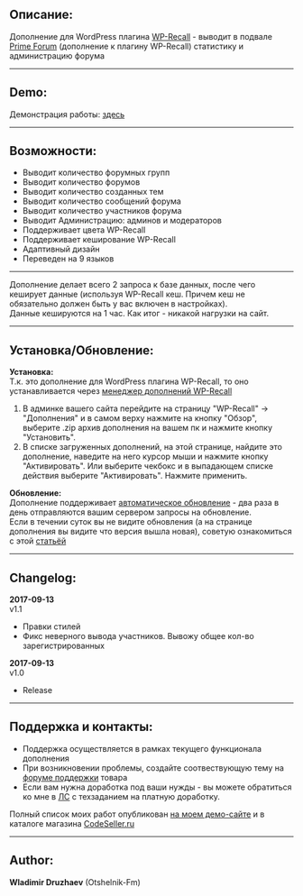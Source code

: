## Описание:  

Дополнение для WordPress плагина [WP-Recall](https://wordpress.org/plugins/wp-recall/) - выводит в подвале [Prime Forum](https://codeseller.ru/products/primeforum/) (дополнение к плагину WP-Recall) статистику и администрацию форума  

------------------------------

## Demo:  

Демонстрация работы: [здесь](http://across-ocean.otshelnik-fm.ru/forum/)  

------------------------------

## Возможности:  

- Выводит количество форумных групп  
- Выводит количество форумов  
- Выводит количество созданных тем  
- Выводит количество сообщений форума  
- Выводит количество участников форума  
- Выводит Администрацию: админов и модераторов  
- Поддерживает цвета WP-Recall  
- Поддерживает кеширование WP-Recall  
- Адаптивный дизайн  
- Переведен на 9 языков  

------------------------------

Дополнение делает всего 2 запроса к базе данных, после чего кеширует данные (используя WP-Recall кеш. Причем кеш не обязательно должен быть у вас включен в настройках).  
Данные кешируются на 1 час. Как итог - никакой нагрузки на сайт.  

------------------------------

## Установка/Обновление:  

**Установка:**  
Т.к. это дополнение для WordPress плагина WP-Recall, то оно устанавливается через [менеджер дополнений WP-Recall](https://codeseller.ru/obshhie-svedeniya-o-dopolneniyax-wp-recall/)  

1. В админке вашего сайта перейдите на страницу "WP-Recall" -> "Дополнения" и в самом верху нажмите на кнопку "Обзор", выберите .zip архив дополнения на вашем пк и нажмите кнопку "Установить".  
2. В списке загруженных дополнений, на этой странице, найдите это дополнение, наведите на него курсор мыши и нажмите кнопку "Активировать". Или выберите чекбокс и в выпадающем списке действия выберите "Активировать". Нажмите применить.  


**Обновление:**  
Дополнение поддерживает [автоматическое обновление](https://codeseller.ru/avtomaticheskie-obnovleniya-dopolnenij-plagina-wp-recall/) - два раза в день отправляются вашим сервером запросы на обновление.  
Если в течении суток вы не видите обновления (а на странице дополнения вы видите что версия вышла новая), советую ознакомиться с этой [статьёй](https://codeseller.ru/post-group/rabota-wordpress-krona-cron-prinuditelnoe-vypolnenie-kron-zadach-dlya-wp-recall/) 

------------------------------

## Changelog:  
**2017-09-13**  
v1.1  
* Правки стилей  
* Фикс неверного вывода участников. Вывожу общее кол-во зарегистрированных  


**2017-09-13**  
v1.0  
*  Release  

------------------------------

## Поддержка и контакты:  

* Поддержка осуществляется в рамках текущего функционала дополнения  
* При возникновении проблемы, создайте соотвествующую тему на [форуме поддержки](https://codeseller.ru/forum/product-15830/) товара  
* Если вам нужна доработка под ваши нужды - вы можете обратиться ко мне в [ЛС](https://codeseller.ru/author/otshelnik-fm/?tab=chat) с техзаданием на платную доработку.  

Полный список моих работ опубликован [на моем демо-сайте](http://across-ocean.otshelnik-fm.ru/) и в каталоге магазина [CodeSeller.ru](https://codeseller.ru/author/otshelnik-fm/?tab=publics&subtab=type-products)

------------------------------

## Author:  

**Wladimir Druzhaev** (Otshelnik-Fm)  
